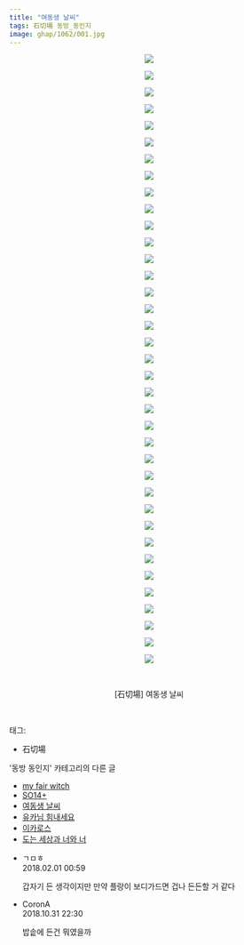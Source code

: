```yaml
---
title: "여동생 날씨"
tags: 石切場 동방_동인지
image: ghap/1062/001.jpg
---
```

<div class="article">
<p style="text-align: center; clear: none; float: none;"><img src="{{ site.nasurl }}/ghap/1062/001.jpg"/></p>
<p style="text-align: center; clear: none; float: none;"><img src="{{ site.nasurl }}/ghap/1062/002.jpg"/></p>
<p style="text-align: center; clear: none; float: none;"><img src="{{ site.nasurl }}/ghap/1062/003.jpg"/></p>
<p style="text-align: center; clear: none; float: none;"><img src="{{ site.nasurl }}/ghap/1062/004.jpg"/></p>
<p style="text-align: center; clear: none; float: none;"><img src="{{ site.nasurl }}/ghap/1062/005.jpg"/></p>
<p style="text-align: center; clear: none; float: none;"><img src="{{ site.nasurl }}/ghap/1062/006.jpg"/></p>
<p style="text-align: center; clear: none; float: none;"><img src="{{ site.nasurl }}/ghap/1062/007.jpg"/></p>
<p style="text-align: center; clear: none; float: none;"><img src="{{ site.nasurl }}/ghap/1062/008.jpg"/></p>
<p style="text-align: center; clear: none; float: none;"><img src="{{ site.nasurl }}/ghap/1062/009.jpg"/></p>
<p style="text-align: center; clear: none; float: none;"><img src="{{ site.nasurl }}/ghap/1062/010.jpg"/></p>
<p style="text-align: center; clear: none; float: none;"><img src="{{ site.nasurl }}/ghap/1062/011.jpg"/></p>
<p style="text-align: center; clear: none; float: none;"><img src="{{ site.nasurl }}/ghap/1062/012.jpg"/></p>
<p style="text-align: center; clear: none; float: none;"><img src="{{ site.nasurl }}/ghap/1062/013.jpg"/></p>
<p style="text-align: center; clear: none; float: none;"><img src="{{ site.nasurl }}/ghap/1062/014.jpg"/></p>
<p style="text-align: center; clear: none; float: none;"><img src="{{ site.nasurl }}/ghap/1062/015.jpg"/></p>
<p style="text-align: center; clear: none; float: none;"><img src="{{ site.nasurl }}/ghap/1062/016.jpg"/></p>
<p style="text-align: center; clear: none; float: none;"><img src="{{ site.nasurl }}/ghap/1062/017.jpg"/></p>
<p style="text-align: center; clear: none; float: none;"><img src="{{ site.nasurl }}/ghap/1062/018.jpg"/></p>
<p style="text-align: center; clear: none; float: none;"><img src="{{ site.nasurl }}/ghap/1062/019.jpg"/></p>
<p style="text-align: center; clear: none; float: none;"><img src="{{ site.nasurl }}/ghap/1062/020.jpg"/></p>
<p style="text-align: center; clear: none; float: none;"><img src="{{ site.nasurl }}/ghap/1062/021.jpg"/></p>
<p style="text-align: center; clear: none; float: none;"><img src="{{ site.nasurl }}/ghap/1062/022.jpg"/></p>
<p style="text-align: center; clear: none; float: none;"><img src="{{ site.nasurl }}/ghap/1062/023.jpg"/></p>
<p style="text-align: center; clear: none; float: none;"><img src="{{ site.nasurl }}/ghap/1062/024.jpg"/></p>
<p style="text-align: center; clear: none; float: none;"><img src="{{ site.nasurl }}/ghap/1062/025.jpg"/></p>
<p style="text-align: center; clear: none; float: none;"><img src="{{ site.nasurl }}/ghap/1062/026.jpg"/></p>
<p style="text-align: center; clear: none; float: none;"><img src="{{ site.nasurl }}/ghap/1062/027.jpg"/></p>
<p style="text-align: center; clear: none; float: none;"><img src="{{ site.nasurl }}/ghap/1062/028.jpg"/></p>
<p style="text-align: center; clear: none; float: none;"><img src="{{ site.nasurl }}/ghap/1062/029.jpg"/></p>
<p style="text-align: center; clear: none; float: none;"><img src="{{ site.nasurl }}/ghap/1062/030.jpg"/></p>
<p style="text-align: center; clear: none; float: none;"><img src="{{ site.nasurl }}/ghap/1062/031.jpg"/></p>
<p style="text-align: center; clear: none; float: none;"><img src="{{ site.nasurl }}/ghap/1062/032.jpg"/></p>
<p style="text-align: center; clear: none; float: none;"><img src="{{ site.nasurl }}/ghap/1062/033.jpg"/></p>
<p style="text-align: center; clear: none; float: none;"><img src="{{ site.nasurl }}/ghap/1062/034.jpg"/></p>
<p style="text-align: center; clear: none; float: none;"><img src="{{ site.nasurl }}/ghap/1062/035.jpg"/></p>
<p style="text-align: center; clear: none; float: none;"><img src="{{ site.nasurl }}/ghap/1062/036.jpg"/></p>
<p style="text-align: center; clear: none; float: none;"><img src="{{ site.nasurl }}/ghap/1062/037.jpg"/></p>
<p style="text-align: center; clear: none; float: none;"><br/></p>
<p style="text-align: center; clear: none; float: none;">[石切場] 여동생 날씨</p>
<p><br/></p>
</div><div class="tagTrail">
<p>태그: </p>
<ul>
<li>石切場</li>
</ul>
</div><div class="another">
<p>'동방 동인지' 카테고리의 다른 글</p>
<ul>
<li><a href="/2016-07-24-ghap_1064">my fair witch</a></li>
<li><a href="/2016-07-24-ghap_1063">SO14+</a></li>
<li><a href="/2016-07-24-ghap_1062">여동생 날씨</a></li>
<li><a href="/2016-07-24-ghap_1061">유카님 힘내세요</a></li>
<li><a href="/2016-07-24-ghap_1059">이카로스</a></li>
<li><a href="/2016-07-24-ghap_1058">도는 세상과 너와 너</a></li>
</ul>
</div><div class="cb_module cb_fluid">
<div class="cb_wrt cb_profile">
<div class="comment">
<ul>
<li class="cb_thumb_off" id="comment15188599">
<div class="cb_comment_area">
<div class="cb_info_area">
<div class="cb_section">
<span class="cb_nick_name">ㄱㅁㅎ</span>
</div>
<div class="cb_section">
<span class="cb_date">2018.02.01 00:59 </span>
</div>
</div>
<div class="cb_dsc_comment">
<p class="cb_dsc">
											갑자기 든 생각이지만 만약 플랑이 보디가드면 겁나 든든할 거 같다
										</p>
</div>
</div></li>
<li class="cb_thumb_off" id="comment15365758">
<div class="cb_comment_area">
<div class="cb_info_area">
<div class="cb_section">
<span class="cb_nick_name">CoronA</span>
</div>
<div class="cb_section">
<span class="cb_date">2018.10.31 22:30 </span>
</div>
</div>
<div class="cb_dsc_comment">
<p class="cb_dsc">
											밥솥에 든건 뭐였을까
										</p>
</div>
</div></li>
</ul>
</div>
</div><!-- commentList close -->
</div>